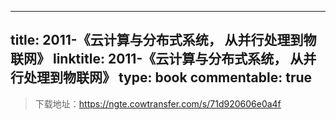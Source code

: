 
---
title: 2011-《云计算与分布式系统， 从并行处理到物联网》
linktitle: 2011-《云计算与分布式系统， 从并行处理到物联网》
type: book
commentable: true
---

> 下载地址：https://ngte.cowtransfer.com/s/71d920606e0a4f

    